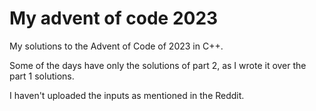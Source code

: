 # My advent of code 2023

My solutions to the Advent of Code of 2023 in C++.

Some of the days have only the solutions of part 2, as I wrote it over the part 1 solutions.

I haven't uploaded the inputs as mentioned in the Reddit.
